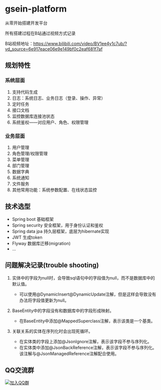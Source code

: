 # gsein-platform
从零开始搭建开发平台

所有搭建过程在B站通过视频方式记录

B站视频地址：https://www.bilibili.com/video/BV1ee4y1c7ub/?vd_source=6e917eace06e9e149bf0c2eaf681f7af

## 规划特性
### 系统层面
1. 支持代码生成
2. 日志：系统日志、业务日志（登录、操作、异常）
3. 定时任务
4. 接口文档
5. 监控数据库连接池状态
6. 系统鉴权——对应用户、角色、权限管理

### 业务层面
1. 用户管理
2. 角色管理/权限管理
3. 菜单管理
4. 部门管理
5. 数据字典
6. 系统通知
7. 文件服务
8. 其他常用功能：系统参数配置、在线状态监控

## 技术选型
- Spring boot 基础框架
- Spring security 安全框架，用于身份认证和鉴权
- Spring data jpa 持久层框架，底层为hibernate实现
- JWT 生成token
- Flyway 数据库迁移(migration)
- ...

## 问题解决记录(trouble shooting)
1. 实体中的字段为null时，会导致sql语句中的字段值为null，而不是数据库中的默认值。
    - 可以使用@DynamicInsert@DynamicUpdate注解，但是这样会导致没有办法将字段值更新为null。

2. BaseEntity中的字段没有和数据库中的字段形成映射。
    - 在BaseEntity中添加@MappedSuperclass注解，表示该类是一个基类。

3. 关联关系的实体在序列化时会出现死循环。
    - 在实体类的字段上添加@JsonIgnore注解，表示该字段不参与序列化。
    - 在实体类中添加@JsonBackReference注解，表示该字段不参与序列化。该注解与@JsonManagedReference注解配合使用。



## QQ交流群
[![加入QQ群](https://img.shields.io/badge/763122883-blue.svg)](https://jq.qq.com/?_wv=1027&k=GfZCRmow)
